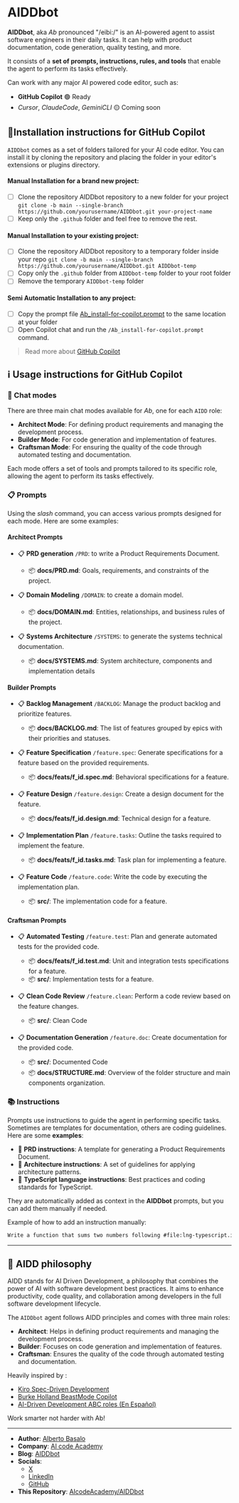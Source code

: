 # AIDDbot

**AIDDbot**, aka _Ab_ pronounced "/eibi:/" is an AI-powered agent to assist software engineers in their daily tasks. It can help with product documentation, code generation, quality testing, and more.

It consists of a **set of prompts, instructions, rules, and tools** that enable the agent to perform its tasks effectively.

Can work with any major AI powered code editor, such as:

- **GitHub Copilot** 🟢 Ready
- _Cursor_, _ClaudeCode_, _GeminiCLI_ 🟡 Coming soon

## 🔌Installation instructions for GitHub Copilot

`AIDDbot` comes as a set of folders tailored for your AI code editor. You can install it by cloning the repository and placing the folder in your editor's extensions or plugins directory.

#### Manual Installation for a brand new project: 

- [ ] Clone the repository AIDDbot repository to a new folder for your project
`git clone -b main --single-branch https://github.com/yourusername/AIDDbot.git your-project-name`
- [ ] Keep only the `.github` folder and feel free to remove the rest.

#### Manual Installation to your existing project: 

- [ ] Clone the repository AIDDbot repository to a temporary folder inside your repo
`git clone -b main --single-branch https://github.com/yourusername/AIDDbot.git AIDDbot-temp`
- [ ] Copy only the `.github` folder from `AIDDbot-temp` folder to your root folder
- [ ] Remove the temporary `AIDDbot-temp` folder

#### Semi Automatic Installation to any project:

- [ ] Copy the prompt file [Ab_install-for-copilot.prompt](.github/prompts/Ab_install-for-copilot.prompt.md) to the same location at your folder
- [ ] Open Copilot chat and run the `/Ab_install-for-copilot.prompt` command.

> Read more about [GitHub Copilot](https://code.visualstudio.com/docs/copilot/overview)

## ℹ️ Usage instructions for GitHub Copilot

### 🤖 Chat modes

There are three main chat modes available for _Ab_, one for each `AIDD` role:

- **Architect Mode**: For defining product requirements and managing the development process.
- **Builder Mode**: For code generation and implementation of features.
- **Craftsman Mode**: For ensuring the quality of the code through automated testing and documentation.

Each mode offers a set of tools and prompts tailored to its specific role, allowing the agent to perform its tasks effectively.

### 📋 Prompts

Using the _slash_ command, you can access various prompts designed for each mode. Here are some examples:

#### Architect Prompts

- 📋 **PRD generation** `/PRD`: to write a Product Requirements Document.
  - 📦 **docs/PRD.md**: Goals, requirements, and constraints of the project.

- 📋 **Domain Modeling** `/DOMAIN`: to create a domain model.
  - 📦 **docs/DOMAIN.md**: Entities, relationships, and business rules of the project.

- 📋 **Systems Architecture** `/SYSTEMS`: to generate the systems technical documentation.
  - 📦 **docs/SYSTEMS.md**: System architecture, components and implementation details
  
#### Builder Prompts 

- 📋 **Backlog Management** `/BACKLOG`: Manage the product backlog and prioritize features.
  - 📦 **docs/BACKLOG.md**: The list of features grouped by epics with their priorities and statuses.

- 📋 **Feature Specification** `/feature.spec`: Generate specifications for a feature based on the provided requirements.
  - 📦 **docs/feats/f_id.spec.md**: Behavioral specifications for a feature.

- 📋 **Feature Design** `/feature.design`: Create a design document for the feature.
  - 📦 **docs/feats/f_id.design.md**: Technical design for a feature.

- 📋 **Implementation Plan** `/feature.tasks`: Outline the tasks required to implement the feature.
  - 📦 **docs/feats/f_id.tasks.md**: Task plan for implementing a feature.

- 📋 **Feature Code** `/feature.code`: Write the code by executing the implementation plan.
  - 📦 **src/**: The implementation code for a feature.

  
#### Craftsman Prompts

- 📋 **Automated Testing** `/feature.test`: Plan and generate automated tests for the provided code.
  - 📦 **docs/feats/f_id.test.md**: Unit and integration tests specifications for a feature.
  - 📦 **src/**: Implementation tests for a feature.

- 📋 **Clean Code Review** `/feature.clean`: Perform a code review based on the feature changes.
  - 📦 **src/**: Clean Code

- 📋 **Documentation Generation** `/feature.doc`: Create documentation for the provided code.
  - 📦 **src/**: Documented Code
  - 📦 **docs/STRUCTURE.md**: Overview of the folder structure and main components organization.

### 📚 Instructions

Prompts use instructions to guide the agent in performing specific tasks. Sometimes are templates for documentation, others are coding guidelines. Here are some **examples**:

- 📒 **PRD instructions**: A template for generating a Product Requirements Document.
- 📒 **Architecture instructions**: A set of guidelines for applying architecture patterns.
- 📒 **TypeScript language instructions**: Best practices and coding standards for TypeScript.

They are automatically added as context in the **AIDDbot** prompts, but you can add them manually if needed.

Example of how to add an instruction manually:

```txt
Write a function that sums two numbers following #file:lng-typescript.instructions.md 
```

---

## 💭 AIDD philosophy

AIDD stands for AI Driven Development, a philosophy that combines the power of AI with software development best practices. It aims to enhance productivity, code quality, and collaboration among developers in the full software development lifecycle.

The `AIDDbot` agent follows AIDD principles and comes with three main roles:

- **Architect**: Helps in defining product requirements and managing the development process.
- **Builder**: Focuses on code generation and implementation of features.
- **Craftsman**: Ensures the quality of the code through automated testing and documentation.

Heavily inspired by : 

- [Kiro Spec-Driven Development](https://kiro.dev/docs/specs/)
- [Burke Holland BeastMode Copilot](https://burkeholland.github.io/posts/beast-mode-3-1/)
- [AI-Driven Development ABC roles (En Español)](https://aicode.academy/blog/es/el-abc-de-la-programacion-con-ia/)

Work smarter not harder with Ab!

---

- **Author**: [Alberto Basalo](https://albertobasalo.dev)
- **Company**: [AI code Academy](https://aicode.academy)
- **Blog**: [AIDDbot](https://aiddbot.com)
- **Socials**:
  - [X](https://x.com/albertobasalo)
  - [LinkedIn](https://www.linkedin.com/in/albertobasalo/)
  - [GitHub](https://github.com/albertobasalo)
- **This Repository**: [AIcodeAcademy/AIDDbot](https://github.com/AIcodeAcademy/AIDDbot)